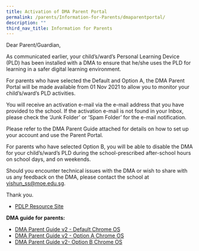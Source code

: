 ```yaml
---
title: Activation of DMA Parent Portal
permalink: /parents/Information-for-Parents/dmaparentportal/
description: ""
third_nav_title: Information for Parents
---
```

Dear Parent/Guardian,

As communicated earlier, your child’s/ward’s Personal Learning Device (PLD) has been installed with a DMA to ensure that he/she uses the PLD for learning in a safer digital learning environment.

For parents who have selected the Default and Option A, the DMA Parent Portal will be made available from 01 Nov 2021 to allow you to monitor your child’s/ward’s PLD activities.

You will receive an activation e-mail via the e-mail address that you have provided to the school. If the activation e-mail is not found in your Inbox, please check the ‘Junk Folder’ or ‘Spam Folder’ for the e-mail notification.

Please refer to the DMA Parent Guide attached for details on how to set up your account and use the Parent Portal.

For parents who have selected Option B, you will be able to disable the DMA for your child’s/ward’s PLD during the school-prescribed after-school hours on school days, and on weekends.

Should you encounter technical issues with the DMA or wish to share with us any feedback on the DMA, please contact the school at [yishun_ss@moe.edu.sg](mailto:yishun_ss@moe.edu.sg).

Thank you.

* [PDLP Resource Site](https://sites.google.com/moe.edu.sg/ysspdlp)


**DMA guide for parents:**
* [DMA Parent Guide v2 - Default Chrome OS](/files/HBL/DMA%20Parent%20Guide%20v2%20-%20Default%20Chrome%20OS.pdf)
* [DMA Parent Guide v2 - Option A Chrome OS](/files/HBL/DMA%20Parent%20Guide%20v2%20-%20Option%20A%20Chrome%20OS.pdf)
* [DMA Parent Guide v2- Option B Chrome OS](/files/HBL/DMA%20Parent%20Guide%20v2-%20Option%20B%20Chrome%20OS.pdf)